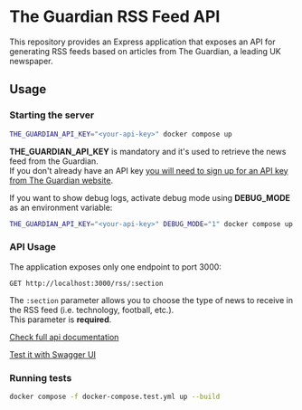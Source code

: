 # The Guardian RSS Feed API

This repository provides an Express application that exposes an API for generating RSS feeds based on articles from The Guardian, a leading UK newspaper.

## Usage

### Starting the server

```bash
THE_GUARDIAN_API_KEY="<your-api-key>" docker compose up
```

**THE_GUARDIAN_API_KEY** is mandatory and it's used to retrieve the news feed from the Guardian.  
If you don't already have an API key [you will need to sign up for an API key from The Guardian website](https://open-platform.theguardian.com/documentation/). 

If you want to show debug logs, activate debug mode using **DEBUG_MODE** as an environment variable:

```bash
THE_GUARDIAN_API_KEY="<your-api-key>" DEBUG_MODE="1" docker compose up
```

### API Usage

The application exposes only one endpoint to port 3000:

```
GET http://localhost:3000/rss/:section
```

The `:section` parameter allows you to choose the type of news to receive in the RSS feed (i.e. technology, football, etc.).  
This parameter is **required**.

[Check full api documentation](API_DOC.md)

[Test it with Swagger UI](https://simonebrancati.github.io/the-guardian-rss-feed-api)

### Running tests

```bash
docker compose -f docker-compose.test.yml up --build
```